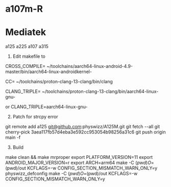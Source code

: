 # a107m-R

Mediatek
========
a125  a225  a107 a315

1. Edit makefile to

CROSS_COMPILE= ~/toolchains/aarch64-linux-android-4.9-master/bin/aarch64-linux-androidkernel-

CC= ~/toolchains/proton-clang-13-clang/bin/clang

CLANG_TRIPLE= ~/toolchains/proton-clang-13-clang/bin/aarch64-linux-gnu-

or 
CLANG_TRIPLE=aarch64-linux-gnu-


2. Patch for strcpy error

git remote add a125 git@github.com:physwizz/A125M.git
git fetch --all
git cherry-pick 3aea117fb57d4eba3e592cc953054b98256a31c6
git push origin main -f


3. Build

make clean && make mrproper
export PLATFORM_VERSION=11
export ANDROID_MAJOR_VERSION=r
export ARCH=arm64
make -C $(pwd) O=$(pwd)/out KCFLAGS=-w CONFIG_SECTION_MISMATCH_WARN_ONLY=y physwizz_defconfig
make -C $(pwd) O=$(pwd)/out KCFLAGS=-w CONFIG_SECTION_MISMATCH_WARN_ONLY=y

